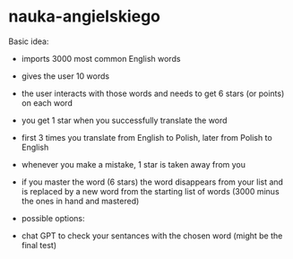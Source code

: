# nauka-angielskiego

Basic idea:
- imports 3000 most common English words
- gives the user 10 words 
- the user interacts with those words and needs to get 6 stars (or points) on each word
- you get 1 star when you successfully translate the word
- first 3 times you translate from English to Polish, later from Polish to English
- whenever you make a mistake, 1 star is taken away from you
- if you master the word (6 stars) the word disappears from your list and is replaced by a new word from the starting list of words (3000 minus the ones in hand and mastered)

- possible options:
- chat GPT to check your sentances with the chosen word (might be the final test)
